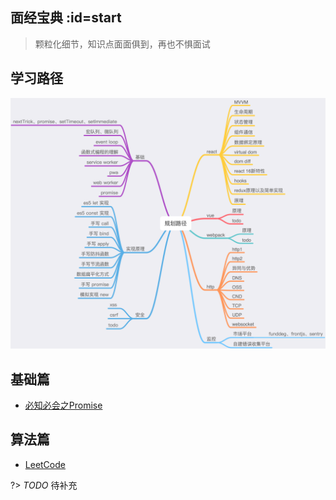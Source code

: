 ## 面经宝典 :id=start

> 颗粒化细节，知识点面面俱到，再也不惧面试

## 学习路径
![学习路径](./assets/images/学习路径.png)

## 基础篇
- [必知必会之Promise](./src/basis/Promise.md)

## 算法篇
- [LeetCode](./src/arithmetic/index.md)

?> _TODO_ 待补充
